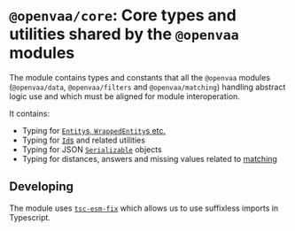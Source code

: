 # `@openvaa/core`: Core types and utilities shared by the `@openvaa` modules

The module contains types and constants that all the `@openvaa` modules (`@openvaa/data`, `@openvaa/filters` and `@openvaa/matching`) handling abstract logic use and which must be aligned for module interoperation.

It contains:

- Typing for [`Entity`s, `WrappedEntity`s etc.](./src/entity/entity.type.ts)
- Typing for [`Id`s](./src/id) and related utilities
- Typing for JSON [`Serializable`](./src/serializable/serializable.type.ts) objects
- Typing for distances, answers and missing values related to [matching](./src/matching/)

## Developing

The module uses [`tsc-esm-fix`](https://github.com/antongolub/tsc-esm-fix) which allows us to use suffixless imports in Typescript.

